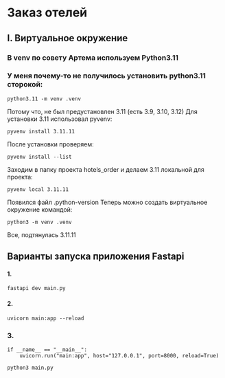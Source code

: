 # Заказ отелей

## I. Виртуальное окружение
### В venv по совету Артема используем Python3.11
### У меня почему-то не получилось установить python3.11 сторокой:
```commandline
python3.11 -m venv .venv
```
Потому что, не был предустановлен 3.11 (есть 3.9, 3.10, 3.12)
Для установки 3.11 использовал pyvenv:
```commandline
pyvenv install 3.11.11
```
После установки проверяем:
```
pyvenv install --list
```
Заходим в папку проекта hotels_order и делаем 3.11 локальной для проекта:
```commandline
pyvenv local 3.11.11 
```
Появился файл .python-version
Теперь можно создать виртуальное окружение командой:
```
python3 -m venv .venv
```
Все, подтянулась 3.11.11

## Варианты запуска приложения Fastapi
#### 1.  
```
fastapi dev main.py
```
#### 2. 
```commandline
uvicorn main:app --reload
```
### 3.
```commandline
if __name__ == "__main__":
    uvicorn.run("main:app", host="127.0.0.1", port=8000, reload=True)
```
```commandline
python3 main.py
```
